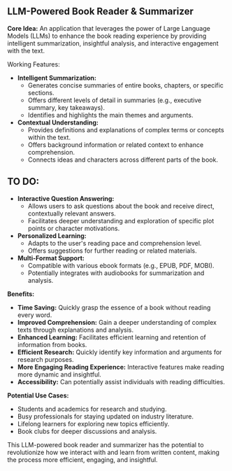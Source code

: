 ## LLM-Powered Book Reader & Summarizer

**Core Idea:** An application that leverages the power of Large Language Models (LLMs) to enhance the book reading experience by providing intelligent summarization, insightful analysis, and interactive engagement with the text.

Working Features:
* **Intelligent Summarization:**
    * Generates concise summaries of entire books, chapters, or specific sections.
    * Offers different levels of detail in summaries (e.g., executive summary, key takeaways).
    * Identifies and highlights the main themes and arguments.
* **Contextual Understanding:**
    * Provides definitions and explanations of complex terms or concepts within the text.
    * Offers background information or related context to enhance comprehension.
    * Connects ideas and characters across different parts of the book.

## TO DO:
* **Interactive Question Answering:**
    * Allows users to ask questions about the book and receive direct, contextually relevant answers.
    * Facilitates deeper understanding and exploration of specific plot points or character motivations.
* **Personalized Learning:**
    * Adapts to the user's reading pace and comprehension level.
    * Offers suggestions for further reading or related materials.
* **Multi-Format Support:**
    * Compatible with various ebook formats (e.g., EPUB, PDF, MOBI).
    * Potentially integrates with audiobooks for summarization and analysis.

**Benefits:**

* **Time Saving:** Quickly grasp the essence of a book without reading every word.
* **Improved Comprehension:** Gain a deeper understanding of complex texts through explanations and analysis.
* **Enhanced Learning:** Facilitates efficient learning and retention of information from books.
* **Efficient Research:** Quickly identify key information and arguments for research purposes.
* **More Engaging Reading Experience:** Interactive features make reading more dynamic and insightful.
* **Accessibility:** Can potentially assist individuals with reading difficulties.

**Potential Use Cases:**

* Students and academics for research and studying.
* Busy professionals for staying updated on industry literature.
* Lifelong learners for exploring new topics efficiently.
* Book clubs for deeper discussions and analysis.

This LLM-powered book reader and summarizer has the potential to revolutionize how we interact with and learn from written content, making the process more efficient, engaging, and insightful.
